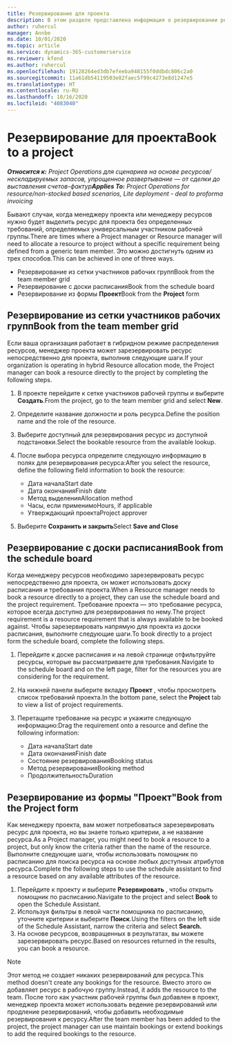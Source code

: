```yaml
---
title: Резервирование для проекта
description: В этом разделе представлена информация о резервировании ресурса для проекта.
author: ruhercul
manager: Annbe
ms.date: 10/01/2020
ms.topic: article
ms.service: dynamics-365-customerservice
ms.reviewer: kfend
ms.author: ruhercul
ms.openlocfilehash: 19128264ed3db7efeeba948155f0ddbdc806c2a0
ms.sourcegitcommit: 11a61db54119503e82faec5f99c4273e8d1247e5
ms.translationtype: HT
ms.contentlocale: ru-RU
ms.lasthandoff: 10/16/2020
ms.locfileid: "4083040"
---
```

# <a name="book-to-a-project"></a><span data-ttu-id="33030-103">Резервирование для проекта</span><span class="sxs-lookup"><span data-stu-id="33030-103">Book to a project</span></span>

<span data-ttu-id="33030-104">_**Относится к:** Project Operations для сценариев на основе ресурсов/нескладируемых запасов, упрощенное развертывание — от сделки до выставления счетов-фактур_</span><span class="sxs-lookup"><span data-stu-id="33030-104">_**Applies To:** Project Operations for resource/non-stocked based scenarios, Lite deployment - deal to proforma invoicing_</span></span>

<span data-ttu-id="33030-105">Бывают случаи, когда менеджеру проекта или менеджеру ресурсов нужно будет выделить ресурс для проекта без определенных требований, определяемых универсальным участником рабочей группы.</span><span class="sxs-lookup"><span data-stu-id="33030-105">There are times where a Project manager or Resource manager will need to allocate a resource to project without a specific requirement being defined from a generic team member.</span></span> <span data-ttu-id="33030-106">Это можно достигнуть одним из трех способов.</span><span class="sxs-lookup"><span data-stu-id="33030-106">This can be achieved in one of three ways.</span></span>

- <span data-ttu-id="33030-107">Резервирование из сетки участников рабочих групп</span><span class="sxs-lookup"><span data-stu-id="33030-107">Book from the team member grid</span></span>
- <span data-ttu-id="33030-108">Резервирование с доски расписания</span><span class="sxs-lookup"><span data-stu-id="33030-108">Book from the schedule board</span></span>
- <span data-ttu-id="33030-109">Резервирование из формы **Проект**</span><span class="sxs-lookup"><span data-stu-id="33030-109">Book from the **Project** form</span></span>

## <a name="book-from-the-team-member-grid"></a><span data-ttu-id="33030-110">Резервирование из сетки участников рабочих групп</span><span class="sxs-lookup"><span data-stu-id="33030-110">Book from the team member grid</span></span>

<span data-ttu-id="33030-111">Если ваша организация работает в гибридном режиме распределения ресурсов, менеджер проекта может зарезервировать ресурс непосредственно для проекта, выполнив следующие шаги.</span><span class="sxs-lookup"><span data-stu-id="33030-111">If your organization is operating in hybrid Resource allocation mode, the Project manager can book a resource directly to the project by completing the following steps.</span></span>

1. <span data-ttu-id="33030-112">В проекте перейдите к сетке участников рабочей группы и выберите **Создать**.</span><span class="sxs-lookup"><span data-stu-id="33030-112">From the project, go to the team member grid and select **New**.</span></span>
2. <span data-ttu-id="33030-113">Определите название должности и роль ресурса.</span><span class="sxs-lookup"><span data-stu-id="33030-113">Define the position name and the role of the resource.</span></span>
3. <span data-ttu-id="33030-114">Выберите доступный для резервирования ресурс из доступной подстановки.</span><span class="sxs-lookup"><span data-stu-id="33030-114">Select the bookable resource from the available lookup.</span></span>
4. <span data-ttu-id="33030-115">После выбора ресурса определите следующую информацию в полях для резервирования ресурса:</span><span class="sxs-lookup"><span data-stu-id="33030-115">After you select the resource, define the following field information to book the resource:</span></span>

    - <span data-ttu-id="33030-116">Дата начала</span><span class="sxs-lookup"><span data-stu-id="33030-116">Start date</span></span>
    - <span data-ttu-id="33030-117">Дата окончания</span><span class="sxs-lookup"><span data-stu-id="33030-117">Finish date</span></span>
    - <span data-ttu-id="33030-118">Метод выделения</span><span class="sxs-lookup"><span data-stu-id="33030-118">Allocation method</span></span>
    - <span data-ttu-id="33030-119">Часы, если применимо</span><span class="sxs-lookup"><span data-stu-id="33030-119">Hours, if applicable</span></span>
    - <span data-ttu-id="33030-120">Утверждающий проекта</span><span class="sxs-lookup"><span data-stu-id="33030-120">Project approver</span></span>

6. <span data-ttu-id="33030-121">Выберите **Сохранить и закрыть**</span><span class="sxs-lookup"><span data-stu-id="33030-121">Select **Save and Close**</span></span>

## <a name="book-from-the-schedule-board"></a><span data-ttu-id="33030-122">Резервирование с доски расписания</span><span class="sxs-lookup"><span data-stu-id="33030-122">Book from the schedule board</span></span>

<span data-ttu-id="33030-123">Когда менеджеру ресурсов необходимо зарезервировать ресурс непосредственно для проекта, он может использовать доску расписания и требования проекта.</span><span class="sxs-lookup"><span data-stu-id="33030-123">When a Resource manager needs to book a resource directly to a project, they can use the schedule board and the project requirement.</span></span> <span data-ttu-id="33030-124">Требование проекта — это требование ресурса, которое всегда доступно для резервирования по нему.</span><span class="sxs-lookup"><span data-stu-id="33030-124">The project requirement is a resource requirement that is always available to be booked against.</span></span> <span data-ttu-id="33030-125">Чтобы зарезервировать напрямую для проекта из доски расписания, выполните следующие шаги.</span><span class="sxs-lookup"><span data-stu-id="33030-125">To book directly to a project form the schedule board, complete the following steps.</span></span>

1. <span data-ttu-id="33030-126">Перейдите к доске расписания и на левой странице отфильтруйте ресурсы, которые вы рассматриваете для требования.</span><span class="sxs-lookup"><span data-stu-id="33030-126">Navigate to the schedule board and on the left page, filter for the resources you are considering for the requirement.</span></span>
2. <span data-ttu-id="33030-127">На нижней панели выберите вкладку **Проект** , чтобы просмотреть список требований проекта.</span><span class="sxs-lookup"><span data-stu-id="33030-127">In the bottom pane, select the **Project** tab to view a list of project requirements.</span></span>
3. <span data-ttu-id="33030-128">Перетащите требование на ресурс и укажите следующую информацию:</span><span class="sxs-lookup"><span data-stu-id="33030-128">Drag the requirement onto a resource and define the following information:</span></span>

    - <span data-ttu-id="33030-129">Дата начала</span><span class="sxs-lookup"><span data-stu-id="33030-129">Start date</span></span>
    - <span data-ttu-id="33030-130">Дата окончания</span><span class="sxs-lookup"><span data-stu-id="33030-130">Finish date</span></span>
    - <span data-ttu-id="33030-131">Состояние резервирования</span><span class="sxs-lookup"><span data-stu-id="33030-131">Booking status</span></span>
    - <span data-ttu-id="33030-132">Метод резервирования</span><span class="sxs-lookup"><span data-stu-id="33030-132">Booking method</span></span>
    - <span data-ttu-id="33030-133">Продолжительность</span><span class="sxs-lookup"><span data-stu-id="33030-133">Duration</span></span>

## <a name="book-from-the-project-form"></a><span data-ttu-id="33030-134">Резервирование из формы "Проект"</span><span class="sxs-lookup"><span data-stu-id="33030-134">Book from the Project form</span></span>

<span data-ttu-id="33030-135">Как менеджеру проекта, вам может потребоваться зарезервировать ресурс для проекта, но вы знаете только критерии, а не название ресурса.</span><span class="sxs-lookup"><span data-stu-id="33030-135">As a Project manager, you might need to book a resource to a project, but only know the criteria rather than the name of the resource.</span></span> <span data-ttu-id="33030-136">Выполните следующие шаги, чтобы использовать помощник по расписанию для поиска ресурса на основе любых доступных атрибутов ресурса.</span><span class="sxs-lookup"><span data-stu-id="33030-136">Complete the following steps to use the schedule assistant to find a resource based on any available attributes of the resource.</span></span> 

1. <span data-ttu-id="33030-137">Перейдите к проекту и выберите **Резервировать** , чтобы открыть помощник по расписанию.</span><span class="sxs-lookup"><span data-stu-id="33030-137">Navigate to the project and select **Book** to open the Schedule Assistant.</span></span>
2. <span data-ttu-id="33030-138">Используя фильтры в левой части помощника по расписанию, уточните критерии и выберите **Поиск**.</span><span class="sxs-lookup"><span data-stu-id="33030-138">Using the filters on the left side of the Schedule Assistant, narrow the criteria and select **Search.**</span></span>
3. <span data-ttu-id="33030-139">На основе ресурсов, возвращенных в результатах, вы можете зарезервировать ресурс.</span><span class="sxs-lookup"><span data-stu-id="33030-139">Based on resources returned in the results, you can book a resource.</span></span>

> [!NOTE]
> <span data-ttu-id="33030-140">Этот метод не создает никаких резервирований для ресурса.</span><span class="sxs-lookup"><span data-stu-id="33030-140">This method doesn't create any bookings for the resource.</span></span> <span data-ttu-id="33030-141">Вместо этого он добавляет ресурс в рабочую группу.</span><span class="sxs-lookup"><span data-stu-id="33030-141">Instead, it adds the resource to the team.</span></span> <span data-ttu-id="33030-142">После того как участник рабочей группы был добавлен в проект, менеджер проекта может использовать ведение резервирований или продление резервирований, чтобы добавить необходимые резервирования к ресурсу.</span><span class="sxs-lookup"><span data-stu-id="33030-142">After the team member has been added to the project, the project manager can use maintain bookings or extend bookings to add the required bookings to the resource.</span></span>
